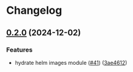 # Changelog

## [0.2.0](https://github.com/prefapp/daggerverse/compare/hydrate-helm-images-v0.1.0...hydrate-helm-images-v0.2.0) (2024-12-02)


### Features

* hydrate helm images module ([#41](https://github.com/prefapp/daggerverse/issues/41)) ([3ae4612](https://github.com/prefapp/daggerverse/commit/3ae4612b3178c3af2d908a19067f7c1437557b2c))
